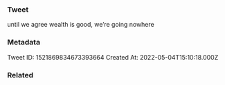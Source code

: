 ### Tweet
until we agree wealth is good, we’re going nowhere

### Metadata
Tweet ID: 1521869834673393664
Created At: 2022-05-04T15:10:18.000Z

### Related

